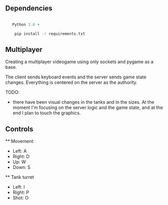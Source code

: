 ## Dependencies 

 ```python

    Python 3.6 +

```

```bash
    pip install -r requirements.txt
```
   

## Multiplayer

<p> Creating a multiplayer videogame using only sockets and pygame as a base.  </p> 
  
  <p> The client sends keyboard events and the server sends game state changes. Everything is centered on the server as the authority.<p>

   
</p>

TODO:
 * there have been visual changes in the tanks and in the sizes. At the moment I'm focusing on the server logic and the game state, and at the end I plan to touch the graphics.

## Controls 

** Movement

* Left: A  
* Right: D  
* Up: W
* Down: S
   
** Tank turret

* Left: I
* Right: P
* Shot: O



